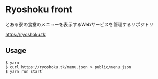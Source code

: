 # Ryoshoku front

とある寮の食堂のメニューを表示するWebサービスを管理するリポジトリ

https://ryoshoku.tk

## Usage 

```
$ yarn
$ curl https://ryoshoku.tk/menu.json > public/menu.json
$ yarn run start
```